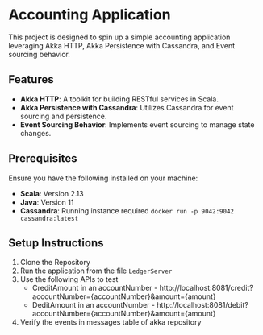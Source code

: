 # Accounting Application

This project is designed to spin up a simple accounting application leveraging Akka HTTP, Akka Persistence with Cassandra, and Event sourcing behavior.

## Features

- **Akka HTTP**: A toolkit for building RESTful services in Scala.
- **Akka Persistence with Cassandra**: Utilizes Cassandra for event sourcing and persistence.
- **Event Sourcing Behavior**: Implements event sourcing to manage state changes.

## Prerequisites

Ensure you have the following installed on your machine:

- **Scala**: Version 2.13
- **Java**: Version 11
- **Cassandra**: Running instance required ``docker run -p 9042:9042 cassandra:latest``

## Setup Instructions

1. Clone the Repository
2. Run the application from the file `LedgerServer`
3. Use the following APIs to test
   - CreditAmount in an accountNumber - http://localhost:8081/credit?accountNumber={accountNumber}&amount={amount}
   - DeditAmount in an accountNumber  - http://localhost:8081/debit?accountNumber={accountNumber}&amount={amount}
4. Verify the events in messages table of akka repository
